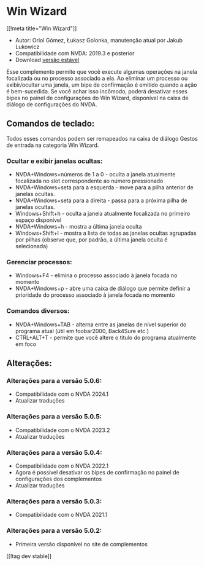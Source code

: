 # Win Wizard #
[[!meta title="Win Wizard"]]

* Autor: Oriol Gómez, Łukasz Golonka, manutenção atual por Jakub Lukowicz
* Compatibilidade com NVDA: 2019.3 e posterior
* Download [versão estável][1]

Esse complemento permite que você execute algumas operações na janela
focalizada ou no processo associado a ela.  Ao eliminar um processo ou
exibir/ocultar uma janela, um bipe de confirmação é emitido quando a ação é
bem-sucedida.  Se você achar isso incômodo, poderá desativar esses bipes no
painel de configurações do Win Wizard, disponível na caixa de diálogo de
configurações do NVDA.

## Comandos de teclado:
Todos esses comandos podem ser remapeados na caixa de diálogo Gestos de
entrada na categoria Win Wizard.
### Ocultar e exibir janelas ocultas:
* NVDA+Windows+números de 1 a 0 - oculta a janela atualmente focalizada no
  slot correspondente ao número pressionado
* NVDA+Windows+seta para a esquerda - move para a pilha anterior de janelas
  ocultas.
* NVDA+Windows+seta para a direita - passa para a próxima pilha de janelas
  ocultas.
* Windows+Shift+h - oculta a janela atualmente focalizada no primeiro espaço
  disponível
* NVDA+Windows+h - mostra a última janela oculta
* Windows+Shift+l - mostra a lista de todas as janelas ocultas agrupadas por
  pilhas (observe que, por padrão, a última janela oculta é selecionada)

### Gerenciar processos:
* Windows+F4 - elimina o processo associado à janela focada no momento
* NVDA+Windows+p - abre uma caixa de diálogo que permite definir a
  prioridade do processo associado à janela focada no momento

### Comandos diversos:
* NVDA+Windows+TAB - alterna entre as janelas de nível superior do programa
  atual (útil em foobar2000, Back4Sure etc.)
* CTRL+ALT+T - permite que você altere o título do programa atualmente em
  foco

## Alterações:

### Alterações para a versão 5.0.6:

* Compatibilidade com o NVDA 2024.1
* Atualizar traduções

### Alterações para a versão 5.0.5:

* Compatibilidade com o NVDA 2023.2
* Atualizar traduções

### Alterações para a versão 5.0.4:

* Compatibilidade com o NVDA 2022.1
* Agora é possível desativar os bipes de confirmação no painel de
  configurações dos complementos
* Atualizar traduções

### Alterações para a versão 5.0.3:

* Compatibilidade com o NVDA 2021.1

### Alterações para a versão 5.0.2:

* Primeira versão disponível no site de complementos

[[!tag dev stable]]

[1]: https://www.nvaccess.org/addonStore/legacy?file=winwizard
